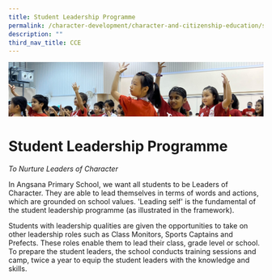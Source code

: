 ```yaml
---
title: Student Leadership Programme
permalink: /character-development/character-and-citizenship-education/student-leadership-programme/
description: ""
third_nav_title: CCE
---
```

![](/images/School%20Development%20Programmes.jpg)

Student Leadership Programme
============================

_To Nurture Leaders of Character_


In Angsana Primary School, we want all students to be Leaders of Character. They are able to lead themselves in terms of words and actions, which are grounded on school values. 'Leading self' is the fundamental of the student leadership programme (as illustrated in the framework).

  

Students with leadership qualities are given the opportunities to take on other leadership roles such as Class Monitors, Sports Captains and Prefects. These roles enable them to lead their class, grade level or school. To prepare the student leaders, the school conducts training sessions and camp, twice a year to equip the student leaders with the knowledge and skills.
